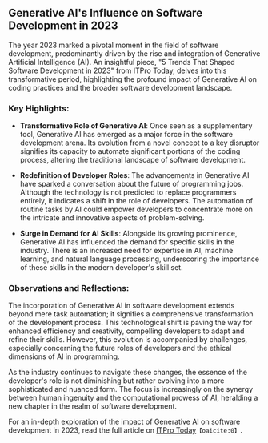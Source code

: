 ## Generative AI's Influence on Software Development in 2023

The year 2023 marked a pivotal moment in the field of software development, predominantly driven by the rise and integration of Generative Artificial Intelligence (AI). An insightful piece, "5 Trends That Shaped Software Development in 2023" from ITPro Today, delves into this transformative period, highlighting the profound impact of Generative AI on coding practices and the broader software development landscape.

### Key Highlights:

- **Transformative Role of Generative AI**: Once seen as a supplementary tool, Generative AI has emerged as a major force in the software development arena. Its evolution from a novel concept to a key disruptor signifies its capacity to automate significant portions of the coding process, altering the traditional landscape of software development.

- **Redefinition of Developer Roles**: The advancements in Generative AI have sparked a conversation about the future of programming jobs. Although the technology is not predicted to replace programmers entirely, it indicates a shift in the role of developers. The automation of routine tasks by AI could empower developers to concentrate more on the intricate and innovative aspects of problem-solving.

- **Surge in Demand for AI Skills**: Alongside its growing prominence, Generative AI has influenced the demand for specific skills in the industry. There is an increased need for expertise in AI, machine learning, and natural language processing, underscoring the importance of these skills in the modern developer's skill set.

### Observations and Reflections:

The incorporation of Generative AI in software development extends beyond mere task automation; it signifies a comprehensive transformation of the development process. This technological shift is paving the way for enhanced efficiency and creativity, compelling developers to adapt and refine their skills. However, this evolution is accompanied by challenges, especially concerning the future roles of developers and the ethical dimensions of AI in programming.

As the industry continues to navigate these changes, the essence of the developer's role is not diminishing but rather evolving into a more sophisticated and nuanced form. The focus is increasingly on the synergy between human ingenuity and the computational prowess of AI, heralding a new chapter in the realm of software development.

For an in-depth exploration of the impact of Generative AI on software development in 2023, read the full article on [ITPro Today](https://www.itprotoday.com/software-development/5-key-software-development-trends-2023)&#8203;``【oaicite:0】``&#8203;.

